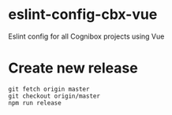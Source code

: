 # eslint-config-cbx-vue
Eslint config for all Cognibox projects using Vue

# Create new release
```
git fetch origin master
git checkout origin/master
npm run release
```
